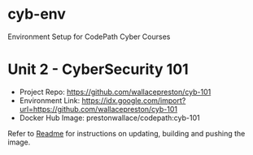 # cyb-env
Environment Setup for CodePath Cyber Courses

# Unit 2 - CyberSecurity 101
- Project Repo: https://github.com/wallacepreston/cyb-101
- Environment Link: https://idx.google.com/import?url=https://github.com/wallacepreston/cyb-101
- Docker Hub Image: prestonwallace/codepath:cyb-101

Refer to [Readme](../README.md) for instructions on updating, building and pushing the image.